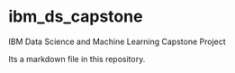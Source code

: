# ibm_ds_capstone
IBM Data Science and Machine Learning Capstone Project

Its a markdown file in this repository.


